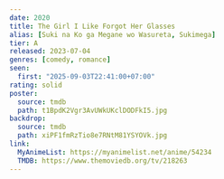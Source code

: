 ```yaml
---
date: 2020
title: The Girl I Like Forgot Her Glasses
alias: [Suki na Ko ga Megane wo Wasureta, Sukimega]
tier: A
released: 2023-07-04
genres: [comedy, romance]
seen:
  first: "2025-09-03T22:41:00+07:00"
rating: solid
poster:
  source: tmdb
  path: t1BpdK2Vgr3AvUWkUKclDODFkI5.jpg
backdrop:
  source: tmdb
  path: xiPF1fmRzTio8e7RNtM81YSYOVk.jpg
link:
  MyAnimeList: https://myanimelist.net/anime/54234
  TMDB: https://www.themoviedb.org/tv/218263
---
```

